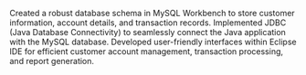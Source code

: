 Created a robust database schema in MySQL Workbench to store customer information, account details, and transaction records.
Implemented JDBC (Java Database Connectivity) to seamlessly connect the Java application with the MySQL database.
Developed user-friendly interfaces within Eclipse IDE for efficient customer account management, transaction processing, and report generation.
